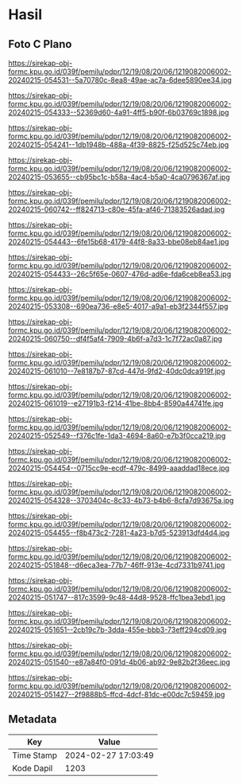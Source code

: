 # Hasil

## Foto C Plano

https://sirekap-obj-formc.kpu.go.id/039f/pemilu/pdpr/12/19/08/20/06/1219082006002-20240215-054531--5a70780c-8ea8-49ae-ac7a-6dee5890ee34.jpg

https://sirekap-obj-formc.kpu.go.id/039f/pemilu/pdpr/12/19/08/20/06/1219082006002-20240215-054333--52369d60-4a91-4ff5-b90f-6b03769c1898.jpg

https://sirekap-obj-formc.kpu.go.id/039f/pemilu/pdpr/12/19/08/20/06/1219082006002-20240215-054241--1db1948b-488a-4f39-8825-f25d525c74eb.jpg

https://sirekap-obj-formc.kpu.go.id/039f/pemilu/pdpr/12/19/08/20/06/1219082006002-20240215-053655--cb95bc1c-b58a-4ac4-b5a0-4ca0796367af.jpg

https://sirekap-obj-formc.kpu.go.id/039f/pemilu/pdpr/12/19/08/20/06/1219082006002-20240215-060742--ff824713-c80e-45fa-af46-71383526adad.jpg

https://sirekap-obj-formc.kpu.go.id/039f/pemilu/pdpr/12/19/08/20/06/1219082006002-20240215-054443--6fe15b68-4179-44f8-8a33-bbe08eb84ae1.jpg

https://sirekap-obj-formc.kpu.go.id/039f/pemilu/pdpr/12/19/08/20/06/1219082006002-20240215-054433--26c5f65e-0607-476d-ad6e-fda6ceb8ea53.jpg

https://sirekap-obj-formc.kpu.go.id/039f/pemilu/pdpr/12/19/08/20/06/1219082006002-20240215-053308--690ea736-e8e5-4017-a9a1-eb3f2344f557.jpg

https://sirekap-obj-formc.kpu.go.id/039f/pemilu/pdpr/12/19/08/20/06/1219082006002-20240215-060750--df4f5af4-7909-4b6f-a7d3-1c7f72ac0a87.jpg

https://sirekap-obj-formc.kpu.go.id/039f/pemilu/pdpr/12/19/08/20/06/1219082006002-20240215-061010--7e8187b7-87cd-447d-9fd2-40dc0dca919f.jpg

https://sirekap-obj-formc.kpu.go.id/039f/pemilu/pdpr/12/19/08/20/06/1219082006002-20240215-061019--e27191b3-f214-41be-8bb4-8590a44741fe.jpg

https://sirekap-obj-formc.kpu.go.id/039f/pemilu/pdpr/12/19/08/20/06/1219082006002-20240215-052549--f376c1fe-1da3-4694-8a60-e7b3f0cca219.jpg

https://sirekap-obj-formc.kpu.go.id/039f/pemilu/pdpr/12/19/08/20/06/1219082006002-20240215-054454--0715cc9e-ecdf-479c-8499-aaaddad18ece.jpg

https://sirekap-obj-formc.kpu.go.id/039f/pemilu/pdpr/12/19/08/20/06/1219082006002-20240215-054328--3703404c-8c33-4b73-b4b6-8cfa7d93675a.jpg

https://sirekap-obj-formc.kpu.go.id/039f/pemilu/pdpr/12/19/08/20/06/1219082006002-20240215-054455--f8b473c2-7281-4a23-b7d5-523913dfd4d4.jpg

https://sirekap-obj-formc.kpu.go.id/039f/pemilu/pdpr/12/19/08/20/06/1219082006002-20240215-051848--d6eca3ea-77b7-46ff-913e-4cd7331b9741.jpg

https://sirekap-obj-formc.kpu.go.id/039f/pemilu/pdpr/12/19/08/20/06/1219082006002-20240215-051747--817c3599-9c48-44d8-9528-ffc1bea3ebd1.jpg

https://sirekap-obj-formc.kpu.go.id/039f/pemilu/pdpr/12/19/08/20/06/1219082006002-20240215-051651--2cb19c7b-3dda-455e-bbb3-73eff294cd09.jpg

https://sirekap-obj-formc.kpu.go.id/039f/pemilu/pdpr/12/19/08/20/06/1219082006002-20240215-051540--e87a84f0-091d-4b06-ab92-9e82b2f36eec.jpg

https://sirekap-obj-formc.kpu.go.id/039f/pemilu/pdpr/12/19/08/20/06/1219082006002-20240215-051427--2f9888b5-ffcd-4dcf-81dc-e00dc7c59459.jpg


## Metadata

| Key        | Value               |
| ---------- | ------------------- |
| Time Stamp | 2024-02-27 17:03:49 |
| Kode Dapil | 1203                |



